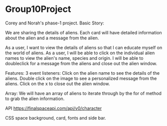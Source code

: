 # Group10Project
Corey and Norah's phase-1 project. 
Basic Story:

We are sharing the details of aliens.  Each card will have detailed information about the alien and a message from the alien.

As a user, I want to view the details of aliens so that I can educate myself on the world of aliens. As a user, I will be able to click on the individual alien names to view the alien's name, species and origin. I will be able to doubleclick for a message from the aliens and close out the alien window. 

Features: 3 event listeners: Click on the alien name to see the details of the aliens. Double click on the image to see a personalized message from the aliens. Click on the x to close out the alien window. 

Array: We will have an array of aliens to iterate through by the for of method to grab the alien information.

API https://finalspaceapi.com/api/v0/character

CSS space background, card, fonts and side bar. 

